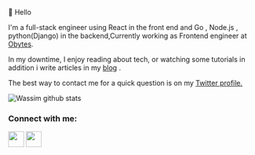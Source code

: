 
👋 Hello

I'm a full-stack engineer using React in the front end and Go , Node.js , python(Django) in the backend,Currently working as Frontend engineer at  [Obytes](https://obytes.com/).

In my downtime, I enjoy reading about tech, or watching some tutorials in addition i write articles in my [blog](https://www.wnassour.com/blog) .

The best way to contact me for a quick question is on my [Twitter profile.](https://twitter.com/wassimnassour)

![Wassim github stats](https://github-readme-stats.vercel.app/api?username=wassimnassour&count_private=true&show_icons=true)

<h3>Connect with me:</h3>
<p>
<a href="https://www.linkedin.com/in/wassim-nassour-a21b53138/" target="_blank"><img src="https://img.shields.io/badge/linkedin-%230077B5.svg?&style=for-the-badge&logo=linkedin&logoColor=white" height="32px"></a>
<a href="https://twitter.com/WassimNassour" target="_blank"><img src="https://img.shields.io/badge/twitter-%231DA1F2.svg?&style=for-the-badge&logo=twitter&logoColor=white" height="32px"></a>
</p>


